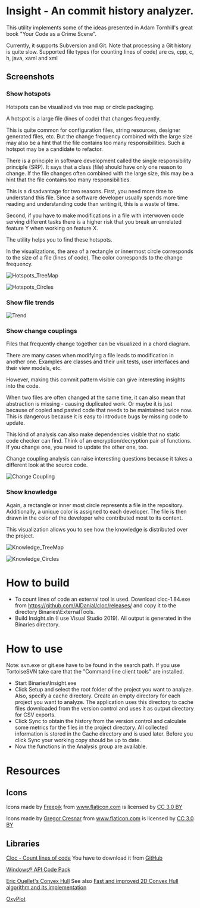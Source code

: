 # Insight - An commit history analyzer.

This utility implements some of the ideas presented in Adam Tornhill's great book "Your Code as a Crime Scene".

Currently, it supports Subversion and Git. Note that processing a Git history is quite slow.
Supported file types (for counting lines of code) are cs, cpp, c, h, java, xaml and xml

## Screenshots

### Show hotspots
Hotspots can be visualized via tree map or circle packaging.

A hotspot is a large file (lines of code) that changes frequently. 

This is quite common for configuration files, string resources, designer generated files, etc. 
But the change frequency combined with the large size may also be a hint that the file contains too many responsibilities. Such a hotspot may be a candidate to refactor.

There is a principle in software development called the single responsibility principle (SRP). It says that a class (file) should have only one reason to change. If the file changes often combined with the large size, this may be a hint that the file contains too many responsibilities.

This is a disadvantage for two reasons. First, you need more time to understand this file. Since a software developer usually spends more time reading and understanding code than writing it, this is a waste of time.

Second, if you have to make modifications in a file with interwoven code serving different tasks there is a higher risk that you break an unrelated feature Y when working on feature X.

The utility helps you to find these hotspots.

In the visualizations, the area of a rectangle or innermost circle corresponds to the size of a file (lines of code). The color corresponds to the change frequency. 


![Hotspots_TreeMap](Screenshots/Hotspots_TreeMap.PNG)

![Hotspots_Circles](Screenshots/Hotspots_Circles.PNG)

### Show file trends

![Trend](Screenshots/LOC.PNG)

### Show change couplings

Files that frequently change together can be visualized in a chord diagram.

There are many cases when modifying a file leads to modification in another one. Examples are classes and their unit tests, user interfaces and their view models, etc.

However, making this commit pattern visible can give interesting insights into the code.

When two files are often changed at the same time, it can also mean that abstraction is missing - causing duplicated work. Or maybe it is just because of copied and pasted code that needs to be maintained twice now. This is dangerous because it is easy to introduce bugs by missing code to update.

This kind of analysis can also make dependencies visible that no static code checker can find. Think of an encryption/decryption pair of functions. If you change one, you need to update the other one, too.

Change coupling analysis can raise interesting questions because it takes a different look at the source code.

![Change Coupling](Screenshots/Change_Coupling.PNG)

### Show knowledge

Again, a rectangle or inner most circle represents a file in the repository. Additionally, a unique color is assigned to each developer. The file is then drawn in the color of the developer who contributed most to its content.

This visualization allows you to see how the knowledge is distributed over the project. 

![Knowledge_TreeMap](Screenshots/Knowledge_TreeMap.PNG)

![Knowledge_Circles](Screenshots/Knowledge_Circles.PNG)

# How to build

* To count lines of code an external tool is used. Download cloc-1.84.exe from https://github.com/AlDanial/cloc/releases/ and copy it to the directory Binaries\ExternalTools.
* Build Insight.sln (I use Visual Studio 2019). All output is generated in the Binaries directory.

# How to use

Note: svn.exe or git.exe have to be found in the search path. 
If you use TortoiseSVN take care that the "Command line client tools" are installed.

* Start Binaries\Insight.exe
* Click Setup and select the root folder of the project you want to analyze. Also, specify a cache directory. Create an empty directory for each project you want to analyze. The application uses this directory to cache files downloaded from the version control and uses it as output directory for CSV exports.
* Click Sync to obtain the history from the version control and calculate some metrics for the files in the project directory. All collected information is stored in the Cache directory and is used later.
Before you click Sync your working copy should be up to date.
* Now the functions in the Analysis group are available.

# Resources

## Icons

Icons made by <a href="http://www.freepik.com" title="Freepik">Freepik</a> from <a href="https://www.flaticon.com/" title="Flaticon">www.flaticon.com</a> is licensed by <a href="http://creativecommons.org/licenses/by/3.0/" title="Creative Commons BY 3.0" target="_blank">CC 3.0 BY</a>

Icons made by <a href="https://www.flaticon.com/authors/gregor-cresnar" title="Gregor Cresnar">Gregor Cresnar</a> from <a href="https://www.flaticon.com/" title="Flaticon">www.flaticon.com</a> is licensed by <a href="http://creativecommons.org/licenses/by/3.0/" title="Creative Commons BY 3.0" target="_blank">CC 3.0 BY</a>

## Libraries

<a href="https://github.com/AlDanial/cloc">Cloc - Count lines of code</a>
You have to download it from <a href="https://github.com/AlDanial/cloc/releases/tag/v1.76">GitHub</a>

<a href="http://code.msdn.microsoft.com/WindowsAPICodePack">Windows® API Code Pack</a>

<a href="https://github.com/EricOuellet2/ConvexHull">Eric Ouellet's Convex Hull</a>
See also <a href="https://www.codeproject.com/Articles/1210225/Fast-and-improved-D-Convex-Hull-algorithm-and-its">Fast and improved 2D Convex Hull algorithm and its implementation</a>

<a href="http://www.oxyplot.org/">OxyPlot</a>
